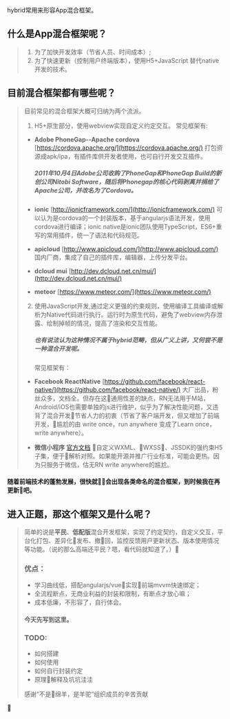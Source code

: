 hybrid常用来形容App混合框架。
## 什么是App混合框架呢？
> 1. 为了加快开发效率（节省人员、时间成本）;
> 2. 为了快速更新（控制用户终端版本），使用H5+JavaScript 替代native开发的技术。
## 目前混合框架都有哪些呢？
> 目前常见的混合框架大概可归纳为两个流派。
>1. H5+原生部分，使用webview实现自定义约定交互。
> 常见框架有:
>* **Adobe PhoneGap--Apache cordova** [https://cordova.apache.org/](https://cordova.apache.org/) 打包资源成apk/ipa，有插件库供开发者使用，也可自行开发交互插件。
>   ##### 2011年10月4日Adobe公司收购了PhoneGap和PhoneGap Build的新创公司Nitobi Software，随后将Phonegap的核心代码剥离并捐给了Apache公司，并改名为了Cordova。
>
>* **ionic** [http://ionicframework.com/](http://ionicframework.com/) 可以认为是cordova的一个封装版本，基于angularjs语法开发，使用cordova进行编译；ionic native是ionic团队使用TypeScript，ES6+重写的常用插件，统一了语法和代码规范。
>* **apicloud** [http://www.apicloud.com/](http://www.apicloud.com/) 国内厂商，集成了自己的插件库，编辑器，上传分发平台。
>* **dcloud mui** [http://dev.dcloud.net.cn/mui/](http://dev.dcloud.net.cn/mui/) 
>* **meteor** [https://www.meteor.com/](https://www.meteor.com/)
>
>2. 使用JavaScript开发,通过定义更强的约束规则，使用编译工具编译或解析为Native代码进行执行。运行时为原生代码，避免了webview内存泄露、绘制掉帧的情况，提高了渲染和交互性能。
>    ##### 也有说法认为这种情况不属于hybrid范畴，但从广义上讲，又何尝不是一种混合开发呢。
>    常见框架有：
>* **Facebook ReactNative** [https://github.com/facebook/react-native/](https://github.com/facebook/react-native/) 大厂出品，粉丝众多，文档全。但存在这通用性差的缺点，RN无法用于M站，Android/iOS也需要单独的js进行维护，似乎为了解决性能问题，又违背了混合开发节省人力的初衷（节省了客户端开发，但又增加了前端开发，尴尬的由 write once，run anywhere 变成了Learn once，write anywhere）。
>
>* **微信小程序** [官方文档](https://mp.weixin.qq.com/debug/wxadoc/dev/) 自定义WXML、WXSS、JSSDK的强约束H5子集，便于解析对照。如果能开源并推广行业标准，可能会更热。因为只服务于微信，估无RN write anywhere的尴尬。
>
#### 随着前端技术的蓬勃发展，很快就会出现各类命名的混合框架，到时候我在再更新吧。

## 进入正题，那这个框架又是什么呢？
> 简单的说是**平民**、**低配版**混合开发框架，实现了约定契约，自定义交互，平台化打包、差异化发布、撤回，监控反馈用户更新状态、版本使用情况等功能。（说的那么高端还平民？嗯，看代码就知道了。）
> ### 优点：
>* 学习曲线低，搭配angularjs/vue实现前端mvvm快速绑定；
>* 全流程断点，无商业利益的封装和限制，有断点才放心嘛；
>* 成本低廉，不形容了，自行体会。
> #### 今天先写到这里。
> ### **TODO:**
>* 如何搭建
>* 如何使用
>* 如何自行封装约定
>* 原理解释及坑坑洼洼
>
> 感谢“不是绵羊，是羊驼”组织成员的辛苦贡献









